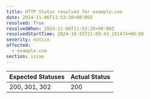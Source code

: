 ```yaml
---
title: HTTP Status resolved for example.com
date: 2024-11-06T11:53:20+00:00Z
resolved: True
resolvedWhen: 2024-11-06T11:53:20+00:00Z
resolvedStartTime: 2024-10-25T21:09:43.191474+00:00
severity: notice
affected:
  - example.com
section: issue
---
```


| Expected Statuses | Actual Status  |
|-------------------|----------------|
| 200, 301, 302 | 200 |
